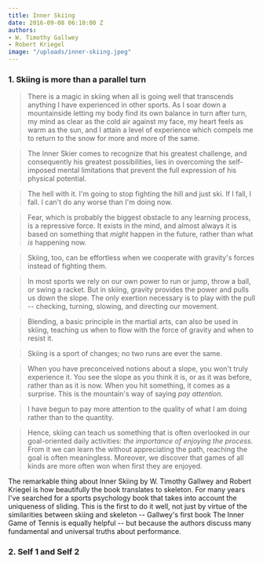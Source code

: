 ```yaml
---
title: Inner Skiing
date: 2016-09-08 06:10:00 Z
authors:
- W. Timothy Gallwey
- Robert Kriegel
image: "/uploads/inner-skiing.jpeg"
---
```


### 1. Skiing is more than a parallel turn

> There is a magic in skiing when all is going well that transcends anything I have experienced in other sports. As I soar down a mountainside letting my body find its own balance in turn after turn, my mind as clear as the cold air against my face, my heart feels as warm as the sun, and I attain a level of experience which compels me to return to the snow for more and more of the same. 

> The Inner Skier comes to recognize that his greatest challenge, and consequently his greatest possibilities, lies in overcoming the self-imposed mental limitations that prevent the full expression of his physical potential. 

> The hell with it. I'm going to stop fighting the hill and just ski. If I fall, I fall. I can't do any worse than I'm doing now. 

> Fear, which is probably the biggest obstacle to any learning process, is a repressive force. It exists in the mind, and almost always it is based on something that *might* happen in the future, rather than what *is* happening now.

> Skiing, too, can be effortless when we cooperate with gravity's forces instead of fighting them. 

> In most sports we rely on our own power to run or jump, throw a ball, or swing a racket. But in skiing, gravity provides the power and pulls us down the slope. The only exertion necessary is to play with the pull -- checking, turning, slowing, and directing our movement.  

> Blending, a basic principle in the martial arts, can also be used in skiing, teaching us when to flow with the force of gravity and when to resist it. 

> Skiing is a sport of changes; no two runs are ever the same. 

> When you have preconceived notions about a slope, you won't truly experience it. You see the slope as you think it is, or as it was before, rather than as it is now. When you hit something, it comes as a surprise. This is the mountain's way of saying *pay attention*. 

> I have begun to pay more attention to the quality of what I am doing rather than to the quantity. 

> Hence, skiing can teach us something that is often overlooked in our goal-oriented daily activities: *the importance of enjoying the process*. From it we can learn the without appreciating the path, reaching the goal is often meaningless. Moreover, we discover that games of all kinds are more often won when first they are enjoyed. 

The remarkable thing about Inner Skiing by W. Timothy Gallwey and Robert Kriegel is how beautifully the book translates to skeleton. For many years I've searched for a sports psychology book that takes into account the uniqueness of sliding. This is the first to do it well, not just by virtue of the similarities between skiing and skeleton -- Gallwey's first book The Inner Game of Tennis is equally helpful -- but because the authors discuss many fundamental and universal truths about performance. 

### 2. Self 1 and Self 2    
